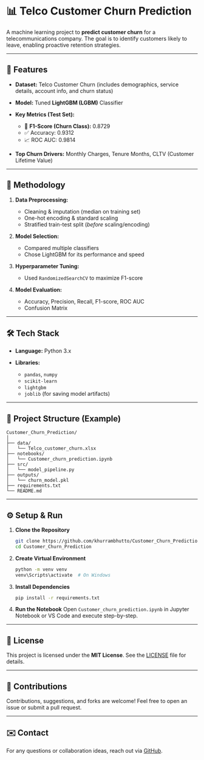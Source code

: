 # 📊 Telco Customer Churn Prediction

A machine learning project to **predict customer churn** for a telecommunications company. The goal is to identify customers likely to leave, enabling proactive retention strategies.

---

## 🚀 Features

* **Dataset:** Telco Customer Churn (includes demographics, service details, account info, and churn status)
* **Model:** Tuned **LightGBM (LGBM)** Classifier
* **Key Metrics (Test Set):**

  * 🎯 **F1-Score (Churn Class):** 0.8729
  * ✅ Accuracy: 0.9312
  * 📈 ROC AUC: 0.9814
* **Top Churn Drivers:** Monthly Charges, Tenure Months, CLTV (Customer Lifetime Value)

---

## 🧠 Methodology

1. **Data Preprocessing:**

   * Cleaning & imputation (median on training set)
   * One-hot encoding & standard scaling
   * Stratified train-test split (*before* scaling/encoding)
2. **Model Selection:**

   * Compared multiple classifiers
   * Chose LightGBM for its performance and speed
3. **Hyperparameter Tuning:**

   * Used `RandomizedSearchCV` to maximize F1-score
4. **Model Evaluation:**

   * Accuracy, Precision, Recall, F1-score, ROC AUC
   * Confusion Matrix

---

## 🛠 Tech Stack

* **Language:** Python 3.x
* **Libraries:**

  * `pandas`, `numpy`
  * `scikit-learn`
  * `lightgbm`
  * `joblib` (for saving model artifacts)

---

## 📂 Project Structure (Example)

```
Customer_Churn_Prediction/
│
├── data/
│   └── Telco_customer_churn.xlsx
├── notebooks/
│   └── Customer_churn_prediction.ipynb
├── src/
│   └── model_pipeline.py
├── outputs/
│   └── churn_model.pkl
├── requirements.txt
└── README.md
```

---

## ⚙️ Setup & Run

1. **Clone the Repository**

   ```bash
   git clone https://github.com/khurrambhutto/Customer_Churn_Prediction.git
   cd Customer_Churn_Prediction
   ```

2. **Create Virtual Environment**

   ```bash
   python -m venv venv
   venv\Scripts\activate  # On Windows
   ```

3. **Install Dependencies**

   ```bash
   pip install -r requirements.txt
   ```

4. **Run the Notebook**
   Open `Customer_churn_prediction.ipynb` in Jupyter Notebook or VS Code and execute step-by-step.

---

## 📄 License

This project is licensed under the **MIT License**.
See the [LICENSE](LICENSE) file for details.

---

## 🤝 Contributions

Contributions, suggestions, and forks are welcome!
Feel free to open an issue or submit a pull request.

---

## ✉️ Contact

For any questions or collaboration ideas, reach out via [GitHub](https://github.com/khurrambhutto).
